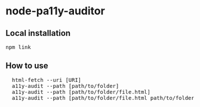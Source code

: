 <h1>node-pa11y-auditor</h1>

<h2>Local installation</h2>
<pre>npm link</pre>

<h2>How to use</h2>
<pre>
  html-fetch --uri [URI]
  a11y-audit --path [path/to/folder]
  a11y-audit --path [path/to/folder/file.html]
  a11y-audit --path [path/to/folder/file.html path/to/folder/file-1.html ... ]
</pre>
